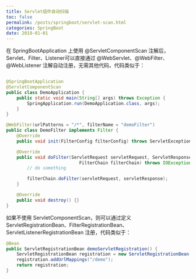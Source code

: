 ```yaml
---
title: Servlet组件自动扫描
toc: false
permalink: /posts/springboot/servlet-scan.html
categories: SpringBoot
date: 2019-01-01
---
```


在 SpringBootApplication 上使用 @ServletComponentScan 注解后，Servlet、Filter、Listener可以直接通过 @WebServlet、@WebFilter、@WebListener 注解自动注册，无需其他代码，代码类似于：

```java

@SpringBootApplication
@ServletComponentScan
public class DemoApplication {
    public static void main(String[] args) throws Exception {
        SpringApplication.run(DemoApplication.class, args);
    }
}

@WebFilter(urlPatterns = "/*", filterName = "demoFilter")
public class DemoFilter implements Filter {
    @Override
    public void init(FilterConfig filterConfig) throws ServletException {}

    @Override
    public void doFilter(ServletRequest servletRequest, ServletResponse servletResponse,
                            FilterChain filterChain) throws IOException, ServletException {
        // do something

        filterChain.doFilter(servletRequest, servletResponse);
    }

    @Override
    public void destroy() {}
}
```

如果不使用 ServletComponentScan，则可以通过定义 ServletRegistrationBean、FilterRegistrationBean、ServletListenerRegistrationBean 注册，代码类似于：

```java
@Bean
public ServletRegistrationBean demoServletRegistration() {
    ServletRegistrationBean registration = new ServletRegistrationBean(new DemoServlet());
    registration.addUrlMappings("/demo");
    return registration;
}
```
